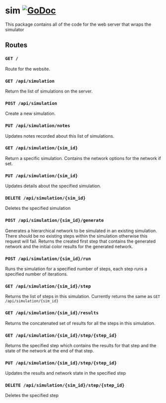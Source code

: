 # sim [![GoDoc](http://img.shields.io/badge/godoc-reference-5272B4.svg)](https://godoc.org/github.com/codeafix/orgnetsim/srvr) 
This package contains all of the code for the web server that wraps the simulator

## Routes

### `GET /`
Route for the website.

### `GET /api/simulation`
Return the list of simulations on the server.

### `POST /api/simulation`
Create a new simulation.

### `PUT /api/simulation/notes`
Updates notes recorded about this list of simulations.

### `GET /api/simulation/{sim_id}`
Return a specific simulation. Contains the network options for the network if set.

### `PUT /api/simulation/{sim_id}`
Updates details about the specified simulation.

### `DELETE /api/simulation/{sim_id}`
Deletes the specified simulation

### `POST /api/simulation/{sim_id}/generate`
Generates a hierarchical network to be simulated in an existing simulation.
There should be no existing steps within the simulation otherwise this request will fail.
Returns the created first step that contains the generated network and the initial color
results for the generated network.

### `POST /api/simulation/{sim_id}/run`
Runs the simulation for a specified number of steps, each step runs a specified number of 
iterations.

### `GET /api/simulation/{sim_id}/step`
Returns the list of steps in this simulation. Currently returns the same as 
`GET /api/simulation/{sim_id}`

### `GET /api/simulation/{sim_id}/results`
Returns the concatenated set of results for all the steps in this simulation.

### `GET /api/simulation/{sim_id}/step/{step_id}`
Returns the specified step which contains the results for that step and the state of the network
at the end of that step.

### `PUT /api/simulation/{sim_id}/step/{step_id}`
Updates the results and network state in the specified step

### `DELETE /api/simulation/{sim_id}/step/{step_id}`
Deletes the specified step
